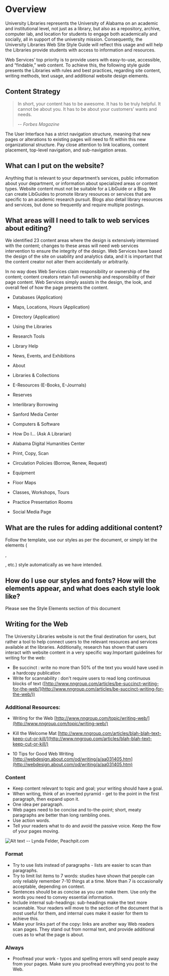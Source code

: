 # Overview

University Libraries represents the University of Alabama on an academic and institutional level, not just as a library, but also as a repository, archive, computer lab, and location for students to engage both academically and socially, all in support of the university mission. Consequently, the University Libraries Web Site Style Guide will reflect this usage and will help the Libraries provide students with access to information and resources.

Web Services’ top priority is to provide users with easy-to-use, accessible, and “findable,” web content. To achieve this, the following style guide presents the Libraries with rules and best practices, regarding site content, writing methods, text usage, and additional website design elements.

## Content Strategy

> In short, your content has to be awesome. It has to be truly helpful. It cannot be about you.
> It has to be about your customers’ wants and needs.
> 
> -- <cite>Forbes Magazine</cite>

The User Interface has a strict navigation structure, meaning that new pages or alterations to existing pages will need to fit within this new organizational structure. Pay close attention to link locations, content placement, top-level navigation, and sub-navigation areas.

## What can I put on the website?

Anything that is relevant to your department’s services, public information about your department, or information about specialized areas or content types. Website content must not be suitable for a LibGuide or a Blog. We can create LibGuides to promote library resources or services that are specific to an academic research pursuit. Blogs also detail library resources and services, but done so frequently and require multiple postings.

## What areas will I need to talk to web services about editing?

We identified 23 content areas where the design is extensively intermixed with the content; changes to these areas will need web services intervention to ensure the integrity of the design. Web Services have based the design of the site on usability and analytics data, and it is important that the content creator not alter them accidentally or arbitrarily.

In no way does Web Services claim responsibility or ownership of the content; content creators retain full ownership and responsibility of their page content. Web Services simply assists in the design, the look, and overall feel of how the page presents the content.

*   Databases (Application)
*   Maps, Locations, Hours (Application)
*   Directory (Application)

*   Using the Libraries

*   Research Tools
*   Library Help
*   News, Events, and Exhibitions
*   About
*   Libraries & Collections

*   E-Resources (E-Books, E-Journals)

*   Reserves
*   Interlibrary Borrowing
*   Sanford Media Center
*   Computers & Software
*   How Do I… (Ask A Librarian)
*   Alabama Digital Humanities Center
*   Print, Copy, Scan
*   Circulation Policies (Borrow, Renew, Request)
*   Equipment

*   Floor Maps

*   Classes, Workshops, Tours
*   Practice Presentation Rooms
*   Social Media Page

## What are the rules for adding additional content?

Follow the template, use our styles as per the document, or simply let the elements (<p>, <div>, etc.) style automatically as we have intended.

## How do I use our styles and fonts? How will the elements appear, and what does each style look like?

Please see the Style Elements section of this document

## Writing for the Web

The University Libraries website is not the final destination for users, but rather a tool to help connect users to the relevant resources and services available at the libraries.  Additionally, research has shown that users interact with website content in a very specific way.Important guidelines for writing for the web:

*   Be succinct : write no more than 50% of the text you would have used in a hardcopy publication
*   Write for scannability : don't require users to read long continuous blocks of text
    ([http://www.nngroup.com/articles/be-succinct-writing-for-the-web/](http://www.nngroup.com/articles/be-succinct-writing-for-the-web/))

### Additional Resources:

*   Writing for the Web
    [http://www.nngroup.com/topic/writing-web/](http://www.nngroup.com/topic/writing-web/)

*   Kill the Welcome Mat
    [http://www.nngroup.com/articles/blah-blah-text-keep-cut-or-kill/](http://www.nngroup.com/articles/blah-blah-text-keep-cut-or-kill/)

*   10 Tips for Good Web Writing
    [http://webdesign.about.com/od/writing/a/aa031405.htm](http://webdesign.about.com/od/writing/a/aa031405.htm)

### Content

*   Keep content relevant to topic and goal; your writing should have a goal.
*   When writing, think of an inverted pyramid - get to the point in the first paragraph, then expand upon it.
*   One idea per paragraph.
*   Web pages need to be concise and to-the-point; short, meaty paragraphs are better than long rambling ones.
*   Use action words.
*   Tell your readers what to do and avoid the passive voice. Keep the flow of your pages moving.

![Alt text](../assets/img/pages-flow.jpg)
-- Lynda Felder, Peachpit.com

### Format

*   Try to use lists instead of paragraphs - lists are easier to scan than paragraphs.
*   Try to limit list items to 7 words: studies have shown that people can only reliably remember 7-10 things at a time. More than 7 is occasionally acceptable, depending on context.
*   Sentences should be as concise as you can make them. Use only the words you need to convey essential information.
*   Include internal sub-headings: sub-headings make the text more scannable. Your readers will move to the section of the document that is most useful for them, and internal cues make it easier for them to achieve this.
*   Make your links part of the copy: links are another way Web readers scan pages. They stand out from normal text, and provide additional cues as to what the page is about.

### Always

*   Proofread your work - typos and spelling errors will send people away from your pages. Make sure you proofread everything you post to the Web.